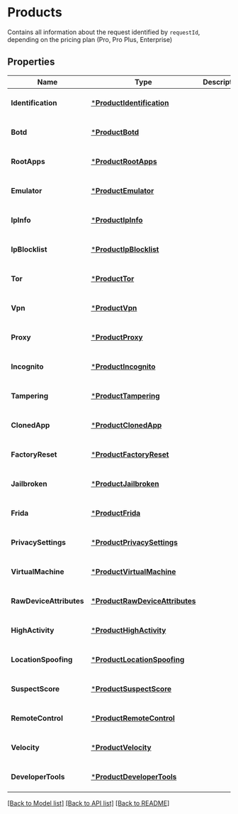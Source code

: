# Products
Contains all information about the request identified by `requestId`, depending on the pricing plan (Pro, Pro Plus, Enterprise)


## Properties
Name | Type | Description | Notes
------------ | ------------- | ------------- | -------------
**Identification** | [***ProductIdentification**](ProductIdentification.md) |  | [optional] [default to null]
**Botd** | [***ProductBotd**](ProductBotd.md) |  | [optional] [default to null]
**RootApps** | [***ProductRootApps**](ProductRootApps.md) |  | [optional] [default to null]
**Emulator** | [***ProductEmulator**](ProductEmulator.md) |  | [optional] [default to null]
**IpInfo** | [***ProductIpInfo**](ProductIPInfo.md) |  | [optional] [default to null]
**IpBlocklist** | [***ProductIpBlocklist**](ProductIPBlocklist.md) |  | [optional] [default to null]
**Tor** | [***ProductTor**](ProductTor.md) |  | [optional] [default to null]
**Vpn** | [***ProductVpn**](ProductVPN.md) |  | [optional] [default to null]
**Proxy** | [***ProductProxy**](ProductProxy.md) |  | [optional] [default to null]
**Incognito** | [***ProductIncognito**](ProductIncognito.md) |  | [optional] [default to null]
**Tampering** | [***ProductTampering**](ProductTampering.md) |  | [optional] [default to null]
**ClonedApp** | [***ProductClonedApp**](ProductClonedApp.md) |  | [optional] [default to null]
**FactoryReset** | [***ProductFactoryReset**](ProductFactoryReset.md) |  | [optional] [default to null]
**Jailbroken** | [***ProductJailbroken**](ProductJailbroken.md) |  | [optional] [default to null]
**Frida** | [***ProductFrida**](ProductFrida.md) |  | [optional] [default to null]
**PrivacySettings** | [***ProductPrivacySettings**](ProductPrivacySettings.md) |  | [optional] [default to null]
**VirtualMachine** | [***ProductVirtualMachine**](ProductVirtualMachine.md) |  | [optional] [default to null]
**RawDeviceAttributes** | [***ProductRawDeviceAttributes**](ProductRawDeviceAttributes.md) |  | [optional] [default to null]
**HighActivity** | [***ProductHighActivity**](ProductHighActivity.md) |  | [optional] [default to null]
**LocationSpoofing** | [***ProductLocationSpoofing**](ProductLocationSpoofing.md) |  | [optional] [default to null]
**SuspectScore** | [***ProductSuspectScore**](ProductSuspectScore.md) |  | [optional] [default to null]
**RemoteControl** | [***ProductRemoteControl**](ProductRemoteControl.md) |  | [optional] [default to null]
**Velocity** | [***ProductVelocity**](ProductVelocity.md) |  | [optional] [default to null]
**DeveloperTools** | [***ProductDeveloperTools**](ProductDeveloperTools.md) |  | [optional] [default to null]

[[Back to Model list]](../README.md#documentation-for-models) [[Back to API list]](../README.md#documentation-for-api-endpoints) [[Back to README]](../README.md)

